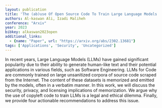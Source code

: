 ```yaml
---
layout: publication
title: 'The (ab)use Of Open Source Code To Train Large Language Models'
authors: Al-kaswan Ali, Izadi Maliheh
conference: "Arxiv"
year: 2023
bibkey: alkaswan2023open
additional_links:
  - {name: "Paper", url: "https://arxiv.org/abs/2302.13681"}
tags: ['Applications', 'Security', 'Uncategorized']
---
```

In recent years, Large Language Models (LLMs) have gained significant
popularity due to their ability to generate human-like text and their potential
applications in various fields, such as Software Engineering. LLMs for Code are
commonly trained on large unsanitized corpora of source code scraped from the
Internet. The content of these datasets is memorized and emitted by the models,
often in a verbatim manner. In this work, we will discuss the security,
privacy, and licensing implications of memorization. We argue why the use of
copyleft code to train LLMs is a legal and ethical dilemma. Finally, we provide
four actionable recommendations to address this issue.
